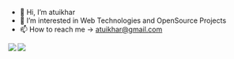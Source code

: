 <div>	
	
- 👋 Hi, I’m atuikhar
- 👀 I’m interested in Web Technologies and OpenSource Projects
- 📫 How to reach me ->  atuikhar@gmail.com
      

<img  align="left" src="https://github-readme-stats.vercel.app/api?username=atuikhar&count_private=true&show_icons=true&theme=tokyonight" />
	
<img align="left" src="https://github-readme-stats.vercel.app/api/top-langs/?username=atuikhar&hidephp&theme=tokyonight" />
	
</div>



